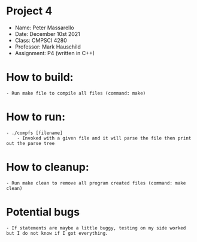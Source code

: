 # Project 4

 - Name:        Peter Massarello
 - Date:        December 10st 2021
 - Class:       CMPSCI 4280
 - Professor:   Mark Hauschild
 - Assignment:  P4 (written in C++)

# How to build:
    - Run make file to compile all files (command: make)

# How to run:

    - ./compfs [filename] 
        - Invoked with a given file and it will parse the file then print out the parse tree

# How to cleanup:
    - Run make clean to remove all program created files (command: make clean)

# Potential bugs
    - If statements are maybe a little buggy, testing on my side worked but I do not know if I got everything.